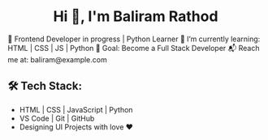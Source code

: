 <h1 align="center"> Hi 👋, I'm Baliram Rathod</h1>
🚀 Frontend Developer in progress | Python Learner  
🌱 I’m currently learning: HTML | CSS | JS | Python  
🎯 Goal: Become a Full Stack Developer  
📬 Reach me at: baliram@example.com  

## 🛠️ Tech Stack:
- HTML | CSS | JavaScript | Python  
- VS Code | Git | GitHub  
- Designing UI Projects with love ❤️



<!--
**baliram072x/baliram072x** is a ✨ _special_ ✨ repository because its `README.md` (this file) appears on your GitHub profile.

Here are some ideas to get you started:

- 🔭 I’m currently working on ...
- 🌱 I’m currently learning ...
- 👯 I’m looking to collaborate on ...
- 🤔 I’m looking for help with ...
- 💬 Ask me about ...
- 📫 How to reach me: ...
- 😄 Pronouns: ...
- ⚡ Fun fact: ...
-->
